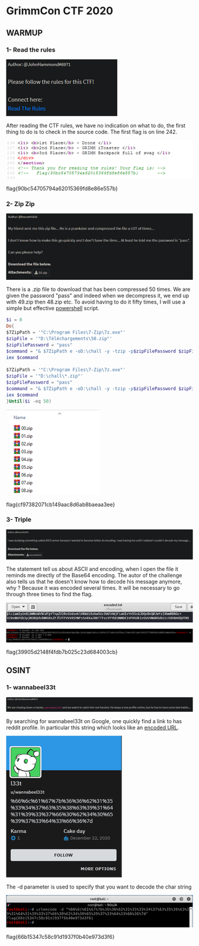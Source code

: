 # GrimmCon CTF 2020

## WARMUP

### 1- Read the rules

![](images/read_the_rules.png)

After reading the CTF rules, we have no indication on what to do, the first thing to do is to check in the source code. The first flag is on line 242.

![](images/rules_flag.png)

flag{90bc54705794a62015369fd8e86e557b}

### 2- Zip Zip

![](images/zipzip_state.png)

There is a .zip file to download that has been compressed 50 times. We are given the password "pass" and indeed when we decompress it, we end up with 49.zip then 48.zip etc. To avoid having to do it fifty times, I will use a simple but effective [powershell](https://github.com/0xLuks/CTF/blob/main/GrimmCon%202020/scripts/multiple_unzip.ps1) script.

```powershell
$i = 0
Do{
$7ZipPath = '"C:\Program Files\7-Zip\7z.exe"' 
$zipFile = '"D:\Téléchargements\50.zip"' 
$zipFilePassword = "pass" 
$command = "& $7ZipPath e -oD:\chall -y -tzip -p$zipFilePassword $zipFile" 
iex $command

$7ZipPath = '"C:\Program Files\7-Zip\7z.exe"' 
$zipFile = '"D:\chall\*.zip"' 
$zipFilePassword = "pass" 
$command = "& $7ZipPath e -oD:\chall -y -tzip -p$zipFilePassword $zipFile" 
iex $command
}Until($i -eq 50)
```
![](images/after_unzip.png)

flag{cf97382071cb149aac8d6ab8baeaa3ee}

### 3- Triple

![](images/triple_state.png)

The statement tell us about ASCII and encoding, when I open the file it reminds me directly of the Base64 encoding. The autor of the challenge also tells us that he doesn't know how to decode his message anymore, why ? Because it was encoded several times. It will be necessary to go through three times to find the flag.

![](images/encoded.png)

![](images/b64_dc.png)

flag{39905d2148f4fdb7b025c23d684003cb}

## OSINT

### 1- wannabeel33t

![](images/wannabeel33t.png)

By searching for wannabeel33t on Google, one quickly find a link to has reddit profile. In particular this string which looks like an [encoded URL](https://fr.wikipedia.org/wiki/Encodage-pourcent).

![](images/reddit_profile.png)

The -d parameter is used to specify that you want to decode the char string

![](images/wannabee_flag.png)

flag{66b15347c58c91d1937f0b40e973d3f6}
